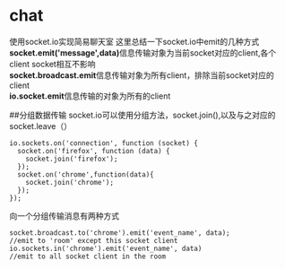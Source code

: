 # chat
使用socket.io实现简易聊天室
这里总结一下socket.io中emit的几种方式<br/>
<b>socket.emit('message',data)</b>信息传输对象为当前socket对应的client,各个client socket相互不影响<br/>
<b>socket.broadcast.emit</b>信息传输对象为所有client，排除当前socket对应的client<br/>
<b>io.socket.emit</b>信息传输的对象为所有的client

##分组数据传输
socket.io可以使用分组方法，socket.join(),以及与之对应的socket.leave（）

    io.sockets.on('connection', function (socket) {
      socket.on('firefox', function (data) {
        socket.join('firefox');
      });
      socket.on('chrome',function(data){
        socket.join('chrome');
      });
    });
    
向一个分组传输消息有两种方式
  
    socket.broadcast.to('chrome').emit('event_name', data);
    //emit to 'room' except this socket client
    io.sockets.in('chrome').emit('event_name', data)
    //emit to all socket client in the room

